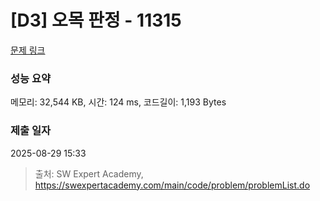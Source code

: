 # [D3] 오목 판정 - 11315 

[문제 링크](https://swexpertacademy.com/main/code/problem/problemDetail.do?contestProbId=AXaSUPYqPYMDFASQ) 

### 성능 요약

메모리: 32,544 KB, 시간: 124 ms, 코드길이: 1,193 Bytes

### 제출 일자

2025-08-29 15:33



> 출처: SW Expert Academy, https://swexpertacademy.com/main/code/problem/problemList.do